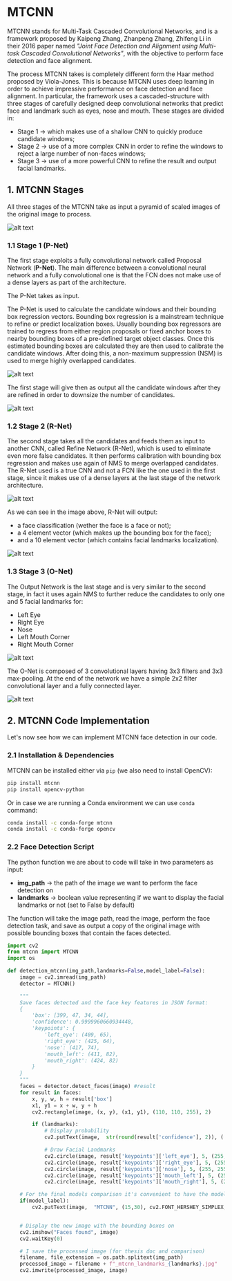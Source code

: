 # MTCNN

MTCNN stands for Multi-Task Cascaded Convolutional Networks, and is a framework proposed by Kaipeng Zhang, Zhanpeng Zhang, Zhifeng Li in their 2016 paper named *"Joint Face Detection and Alignment using Multi-task Cascaded Convolutional Networks"*, with the objective to perform face detection and face alignment.

The process MTCNN takes is completely different form the Haar method proposed by Viola-Jones. This is because MTCNN uses deep learning in order to achieve impressive performance on face detection and face alignment. In particular, the framework uses a cascaded-structure with three stages of carefully designed deep convolutional networks that predict face and landmark such as eyes, nose and mouth. These stages are divided in:

- Stage 1 -> which makes use of a shallow CNN to quickly produce candidate windows;
- Stage 2 -> use of a more complex CNN in order to refine the windows to reject a large number of non-faces windows;
- Stage 3 -> use of a more powerful CNN to refine the result and output facial landmarks.

## 1. MTCNN Stages

All three stages of the MTCNN take as input a pyramid of scaled images of the original image to process.

![alt text](images\mtcnn_pyramid.png "Pyramid Image Representation")

### 1.1 Stage 1 (P-Net)

The first stage exploits a fully convolutional network called Proposal Network (**P-Net**). The main difference between a convolutional neural network and a fully convolutional one is that the FCN does not make use of a dense layers as part of the architecture.

The P-Net takes as input.

The P-Net is used to calculate the candidate windows and their bounding box regression vectors. Bounding box regression is a mainstream technique to refine or predict localization boxes. Usually bounding box regressors are trained to regress from either region proposals or fixed anchor boxes to nearby bounding boxes of a pre-defined target object classes. Once this estimated bounding boxes are calculated they are then used to calibrate the candidate windows. After doing this, a non-maximum suppression (NSM) is used to merge highly overlapped candidates.

![alt text](images\p_net.jpeg "P-Net")

The first stage will give then as output all the candidate windows after they are refined in order to downsize the number of candidates.

![alt text](images\mtcnn_stage_1.png "Stage 1")

### 1.2 Stage 2 (R-Net)

The second stage takes all the candidates and feeds them as input to another CNN, called Refine Network (R-Net), which is used to eliminate even more false candidates. It then performs calibration with bounding box regression and makes use again of NMS to merge overlapped candidates.
The R-Net used is a true CNN and not a FCN like the one used in the first stage, since it makes use of a dense layers at the last stage of the network architecture.

![alt text](images\r_net.jpeg "R-Net")

As we can see in the image above, R-Net will output:

- a face classification (wether the face is a face or not);
- a 4 element vector (which makes up the bounding box for the face);
- and a 10 element vector (which contains facial landmarks localization).

![alt text](images\mtcnn_stage_2.png "Stage 2")

### 1.3 Stage 3 (O-Net)

The Output Network is the last stage and is very similar to the second stage, in fact it uses again NMS to further reduce the candidates to only one and 5 facial landmarks for:

- Left Eye
- Right Eye
- Nose
- Left Mouth Corner
- Right Mouth Corner

![alt text](images\mtcnn_stage_3.png "Stage 3")

The O-Net is composed of 3 convolutional layers having 3x3 filters and 3x3 max-pooling. At the end of the network we have a simple 2x2 filter convolutional layer and a fully connected layer.

![alt text](images\o_net.jpeg "O-Net")

## 2. MTCNN Code Implementation

Let's now see how we can implement MTCNN face detection in our code.

### 2.1 Installation & Dependencies

MTCNN can be installed either via `pip` (we also need to install OpenCV):

```bash
pip install mtcnn
pip install opencv-python
```

Or in case we are running a Conda environment we can use `conda` command:

```bash
conda install -c conda-forge mtcnn
conda install -c conda-forge opencv
```

### 2.2 Face Detection Script

The python function we are about to code will take in two parameters as input:

- **img_path** &rarr; the path of the image we want to perform the face detection on
- **landmarks** &rarr; boolean value representing if we want to display the facial landmarks or not (set to False by default)

The function will take the image path, read the image, perform the face detection task, and save as output a copy of the original image with possible bounding boxes that contain the faces detected.

```python
import cv2
from mtcnn import MTCNN
import os

def detection_mtcnn(img_path,landmarks=False,model_label=False):
    image = cv2.imread(img_path)
    detector = MTCNN()

    """
    Save faces detected and the face key features in JSON format:
    {
        'box': [399, 47, 34, 44],
        'confidence': 0.9999960660934448,
        'keypoints': {
            'left_eye': (409, 65),
            'right_eye': (425, 64),
            'nose': (417, 74),
            'mouth_left': (411, 82),
            'mouth_right': (424, 82)
        }
    }
    """
    faces = detector.detect_faces(image) #result
    for result in faces:
        x, y, w, h = result['box']
        x1, y1 = x + w, y + h
        cv2.rectangle(image, (x, y), (x1, y1), (110, 110, 255), 2)

        if (landmarks):
            # Display probability
            cv2.putText(image,  str(round(result['confidence'], 2)), ( result['box'][0],  result['box'][1] - 10), cv2.FONT_HERSHEY_SIMPLEX, 0.8, (0, 0, 255), 1, cv2.LINE_AA)

            # Draw Facial Landmarks
            cv2.circle(image, result['keypoints']['left_eye'], 5, (255, 255, 255), -1)
            cv2.circle(image, result['keypoints']['right_eye'], 5, (255, 255, 255), -1)
            cv2.circle(image, result['keypoints']['nose'], 5, (255, 255, 255), -1)
            cv2.circle(image, result['keypoints']['mouth_left'], 5, (255, 255, 255), -1)
            cv2.circle(image, result['keypoints']['mouth_right'], 5, (255, 255, 255), -1)

    # For the final models comparison it's convenient to have the model named use in the top-left corner
    if(model_label):
        cv2.putText(image,  "MTCNN", (15,30), cv2.FONT_HERSHEY_SIMPLEX, 0.7, (110, 110, 255), 1, cv2.LINE_AA)


    # Display the new image with the bounding boxes on
    cv2.imshow("Faces found", image)
    cv2.waitKey(0)

    # I save the processed image (for thesis doc and comparison)
    filename, file_extension = os.path.splitext(img_path)
    processed_image = filename + f"_mtcnn_landmarks_{landmarks}.jpg"
    cv2.imwrite(processed_image, image)
```
